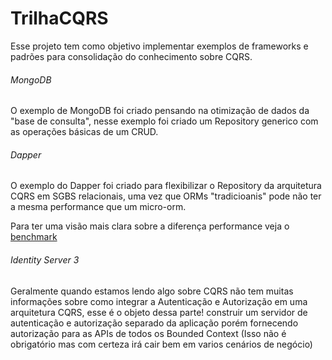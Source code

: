 # TrilhaCQRS
 Esse projeto tem como objetivo implementar exemplos de frameworks e padrões para consolidação do conhecimento sobre CQRS. </br>
 
 <h6>MongoDB</h6>
 <p>
    O exemplo de MongoDB foi criado pensando na otimização de dados da "base de consulta", nesse exemplo foi criado um Repository generico com as operações básicas de um CRUD.
 </p>
<h6>Dapper</h6>
<p>
  O exemplo do Dapper foi criado para flexibilizar o Repository da arquitetura CQRS em SGBS relacionais, uma vez que ORMs "tradicioanis" pode não ter a mesma performance que um micro-orm.
</p>
<p>
  Para ter uma visão mais clara sobre a diferença performance veja o <a href="http://www.c-sharpcorner.com/UploadFile/4d9083/performing-crud-operation-with-dapper-in-mvc/">benchmark</a>
</p>
<h6>Identity Server 3</h6>
<p>
  Geralmente quando estamos lendo algo sobre CQRS não tem muitas informações sobre como integrar a Autenticação e Autorização em uma arquitetura CQRS, esse é o objeto dessa parte! construir um servidor de autenticação e autorização separado da aplicação porém fornecendo autorização para as APIs de todos os Bounded Context (Isso não é obrigatório mas com certeza irá cair bem em varios cenários de negócio)
<p>
